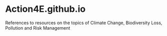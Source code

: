 # Action4E.github.io
References to resources on the topics of Climate Change, Biodiversity Loss, Pollution and Risk Management
